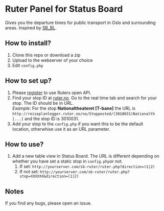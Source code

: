 # Ruter Panel for Status Board

Gives you the departure times for public transport in Oslo and surrounding areas. Inspired by [SB_BL](https://github.com/carlfranzon/SB_SL).

## How to install?
1. Clone this repo or download a zip
2. Upload to the webserver of your choice
3. Edit `config.php`

## How to set up?
1. Please [register](http://ruter.no/no/Om-Ruter/Om_Trafikanten/registrering/) to use Ruters open API.
2. Find your stop ID at [ruter.no](http://ruter.no). Go to the real time tab and search for your stop. The ID should be in URL.    
   *Example*: For the stop **Nationaltheateret [T-bane]** the URL is `http://reiseplanlegger.ruter.no/no/Stoppested/(3010031)Nationalth [...]` and the stop ID is 3010031.
3. Add your stop to the `config.php` if you want this to be the default location, otherwhise use it as an URL parameter.

## How to use?
1. Add a new table view in Status Board. The URL is different depending on whether you have set a static stop in `config.php`or not.
	1. If set: `http://yourserver.com/sb-ruter/ruter.php?direction=(1|2)`
	2. If not set: `http://yourserver.com/sb-ruter/ruter.php?stop=XXXXXX&direction=(1|2)`

## Notes
If you find any bugs, please open an issue.